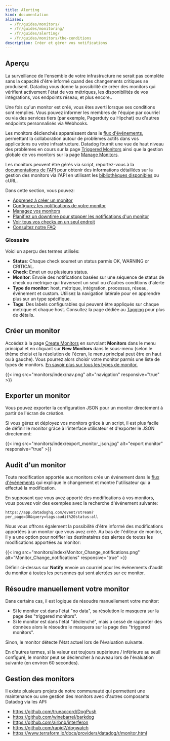 ```yaml
---
title: Alerting
kind: documentation
aliases:
  - /fr/guides/monitors/
  - /fr/guides/monitoring/
  - /fr/guides/alerting/
  - /fr/guides/monitors/the-conditions
description: Créer et gérer vos notifications
---
```

## Aperçu

La surveillance de l'ensemble de votre infrastructure ne serait pas complète sans la capacité d'être informé quand des changements critiques se produisent. Datadog vous donne la possibilité de créer des monitors qui vérifient activement l'état de vos métriques, les disponibilités de vos intégrations, vos endpoints réseau, et plus encore..

Une fois qu'un monitor est créé, vous êtes averti lorsque ses conditions sont remplies. Vous pouvez informer les membres de l'équipe par courriel ou via des services tiers (par exemple, Pagerduty ou Hipchat) ou d'autres endpoints personnalisés via Webhooks.

Les monitors déclenchés apparaissent dans le [flux d'événements][1], permettant la collaboration autour de problèmes actifs dans vos applications ou votre infrastructure. Datadog fournit une vue de haut niveau des problèmes en cours sur la page [Triggered Monitors][2]  ainsi que la gestion globale de vos monitors sur la page [Manage Monitors][3].

Les monitors peuvent être gérés via script, reportez-vous à la [documentations de l'API][4] pour obtenir des informations détaillées sur la gestion des monitors via l'API en utilisant les [bibliothèques disponibles][5] ou cURL.

Dans cette section, vous pouvez:

* [Apprenez à créer un monitor][6]
* [Configurez les notifications de votre monitor][7]
* [Managez vos monitors][8]
* [Planifiez un downtime pour stopper les notifications d'un monitor][9]
* [Voir tous vos checks en un seul endroit][10]
* [Consultez notre FAQ][11]

### Glossaire

Voici un aperçu des termes utilisés:

- **Status**: Chaque check soumet un status parmis OK, WARNING or CRITICAL.
- **Check**: Emet un ou plusieurs status.
- **Monitor**: Envoie des notifications basées sur une séquence de status de check ou metrique
  qui traversent un seuil ou d'autres conditions d'alerte
- **Type de monitor**: host, métrique, intégration, processus, réseau, événement et custom. Utilisez la navigation latérale pour en apprendre plus sur un type spécifique.
- **Tags**: Des labels configurables qui peuvent être appliqués sur chaque metrique et chaque host. Consultez  la page dédiée au [Tagging][1] pour plus de détails.

## Créer un monitor

Accédez à la page  [Create Monitors][13] en survolant **Monitors** dans le menu principal et en cliquant sur **New Monitors** dans le sous-menu (selon le thème choisi et la résolution de l'écran, le menu principal peut être en haut ou à gauche). Vous pourrez alors choisir votre monitor parmis une liste de types de monitors. [En savoir plus sur tous les types de monitor.][6]

{{< img src="monitors/index/nav.png" alt="navigation" responsive="true" >}}

## Exporter un monitor

Vous pouvez exporter la configuration JSON pour un monitor directement à partir de l'écran de création.

Si vous gérez et déployez vos monitors grâce à un script, il est plus facile de définir le monitor grâce à l'interface utilisateur et d'exporter le JSON directement:

{{< img src="monitors/index/export_monitor_json.jpg" alt="export monitor" responsive="true" >}}

## Audit d'un monitor

Toute modification apportée aux monitors crée un événement dans le [flux d'événements][14] qui explique le changement et montre l'utilisateur qui a effectué la modification.

En supposant que vous avez apporté des modifications à vos monitors, vous pouvez voir des exemples avec la recherche d'événement suivante:
```
https://app.datadoghq.com/event/stream?per_page=30&query=tags:audit%20status:all
```

Nous vous offrons également la possibilité d'être informé des modifications apportées à un monitor que vous avez créé. Au bas de l'éditeur de monitor, il y a une option pour notifier les destinataires des alertes de toutes les modifications apportées au monitor:

{{< img src="monitors/index/Monitor_Change_notifications.png" alt="Monitor_Change_notifications" responsive="true" >}}

Définir ci-dessus sur **Notify** envoie un courriel pour les événements d'audit du monitor à toutes les personnes qui sont alertées sur ce monitor.

## Résoudre manuellement votre monitor

Dans certains cas, il est logique de résoudre manuellement votre monitor:

* Si le monitor est dans l'état "no data", sa résolution le masquera sur la page des  "triggered monitors".
* Si le monitor est dans l'état "déclenché", mais a cessé de rapporter des données alors
le résoudre le masquera sur la page des "triggered monitors".

Sinon, le monitor détecte l'état actuel lors de l'évaluation suivante.

En d'autres termes, si la valeur est toujours supérieure / inférieure au seuil configuré, le monitor peut se déclencher à nouveau lors de l'évaluation suivante (en environ 60 secondes).

## Gestion des monitors

Il existe plusieurs projets de notre communauté qui permettent une maintenance ou une gestion des monitors avec d'autres composants Datadog via les API:

* https://github.com/trueaccord/DogPush
* https://github.com/winebarrel/barkdog
* https://github.com/airbnb/interferon
* https://github.com/rapid7/dogwatch
* https://www.terraform.io/docs/providers/datadog/r/monitor.html

[1]: /graphing/event_stream/
[2]: https://app.datadoghq.com/monitors/triggered
[3]: https://app.datadoghq.com/monitors
[4]: /api/#monitors
[5]: /developers/libraries
[6]: /monitors/monitor_types
[7]: /monitors/notifications
[8]: /monitors/manage_monitor
[9]: /monitors/downtimes
[10]: /monitors/check_summary
[11]: /monitors/faq
[12]: /getting_started/tagging
[13]: https://app.datadoghq.com/monitors#/create
[14]: /graphing/event_stream
